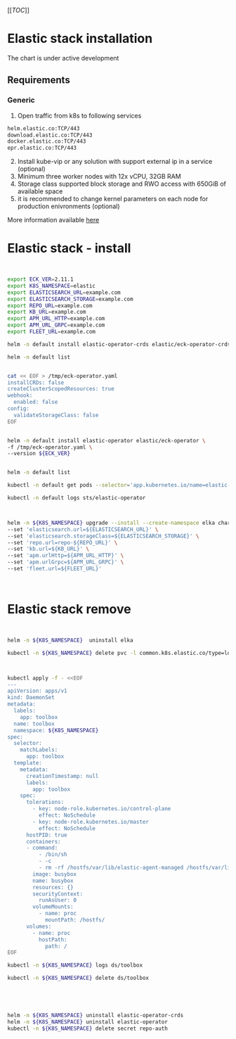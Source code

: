 

[[_TOC_]]

# Elastic stack installation

The chart is under active development

## Requirements

### Generic

1. Open traffic from k8s to following services

```bash
helm.elastic.co:TCP/443
download.elastic.co:TCP/443
docker.elastic.co:TCP/443
epr.elastic.co:TCP/443
```

2. Install kube-vip or any solution with support external ip in a service (optional)
3. Minimum three worker nodes with 12x vCPU, 32GB RAM
4. Storage class supported block storage and RWO access with 650GiB of available space
5. it is recommended to change kernel parameters on each node for production enivronments (optional)

More information available [here](https://www.elastic.co/guide/en/cloud-on-k8s/current/k8s-virtual-memory.html)


# Elastic stack - install

```bash


export ECK_VER=2.11.1
export K8S_NAMESPACE=elastic
export ELASTICSEARCH_URL=example.com
export ELASTICSEARCH_STORAGE=example.com
export REPO_URL=example.com
export KB_URL=example.com
export APM_URL_HTTP=example.com
export APM_URL_GRPC=example.com
export FLEET_URL=example.com

helm -n default install elastic-operator-crds elastic/eck-operator-crds --version ${ECK_VER}

helm -n default list


cat << EOF > /tmp/eck-operator.yaml
installCRDs: false
createClusterScopedResources: true
webhook:
  enabled: false
config:
  validateStorageClass: false
EOF


helm -n default install elastic-operator elastic/eck-operator \
-f /tmp/eck-operator.yaml \
--version ${ECK_VER}


helm -n default list

kubectl -n default get pods --selector='app.kubernetes.io/name=elastic-operator'

kubectl -n default logs sts/elastic-operator



helm -n ${K8S_NAMESPACE} upgrade --install --create-namespace elka charts/elastic/1.0.0/ \
--set 'elasticsearch.url=${ELASTICSEARCH_URL}' \
--set 'elasticsearch.storageClass=${ELASTICSEARCH_STORAGE}' \
--set 'repo.url=repo-${REPO_URL}' \
--set 'kb.url=${KB_URL}' \
--set 'apm.urlHttp=${APM_URL_HTTP}' \
--set 'apm.urlGrpc=${APM_URL_GRPC}' \
--set 'fleet.url=${FLEET_URL}'




````

# Elastic stack remove


```bash


helm -n ${K8S_NAMESPACE}  uninstall elka

kubectl -n ${K8S_NAMESPACE} delete pvc -l common.k8s.elastic.co/type=logstash



kubectl apply -f - <<EOF
---
apiVersion: apps/v1
kind: DaemonSet
metadata:
  labels:
    app: toolbox
  name: toolbox
  namespace: ${K8S_NAMESPACE}
spec:
  selector:
    matchLabels:
      app: toolbox
  template:
    metadata:
      creationTimestamp: null
      labels:
        app: toolbox
    spec:
      tolerations:
        - key: node-role.kubernetes.io/control-plane
          effect: NoSchedule
        - key: node-role.kubernetes.io/master
          effect: NoSchedule
      hostPID: true
      containers:
      - command:
          - /bin/sh
          - -c
          - rm -rf /hostfs/var/lib/elastic-agent-managed /hostfs/var/lib/${K8S_NAMESPACE} /hostfs/var/lib/elastic-agent; ls /hostfs/var/lib
        image: busybox
        name: busybox
        resources: {}
        securityContext:
          runAsUser: 0
        volumeMounts:
          - name: proc
            mountPath: /hostfs/
      volumes:
        - name: proc
          hostPath:
            path: /
EOF

kubectl -n ${K8S_NAMESPACE} logs ds/toolbox

kubectl -n ${K8S_NAMESPACE} delete ds/toolbox





helm -n ${K8S_NAMESPACE} uninstall elastic-operator-crds
helm -n ${K8S_NAMESPACE} uninstall elastic-operator
kubectl -n ${K8S_NAMESPACE} delete secret repo-auth


```
